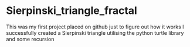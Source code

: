 # Sierpinski_triangle_fractal
This was my first project placed on github just to figure out how it works
I successfully created a Sierpinski triangle utilising the python turtle library and some recursion
